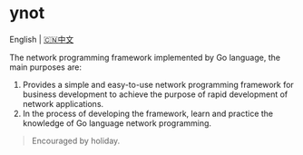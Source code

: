 # ynot
English | [🇨🇳中文](README_ZH.md)

The network programming framework implemented by Go language, the main purposes are:
1. Provides a simple and easy-to-use network programming framework for business development to achieve the purpose of rapid development of network applications.
2. In the process of developing the framework, learn and practice the knowledge of Go language network programming.

> Encouraged by holiday.